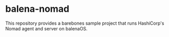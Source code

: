 # balena-nomad

This repository provides a barebones sample project that runs HashiCorp's Nomad agent and server on balenaOS.
